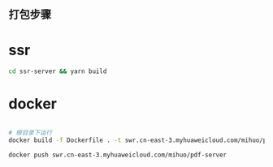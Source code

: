## 打包步骤

# ssr

```bash
cd ssr-server && yarn build
```

# docker

```bash

# 根目录下运行
docker build -f Dockerfile . -t swr.cn-east-3.myhuaweicloud.com/mihuo/pdf-server

docker push swr.cn-east-3.myhuaweicloud.com/mihuo/pdf-server

```
